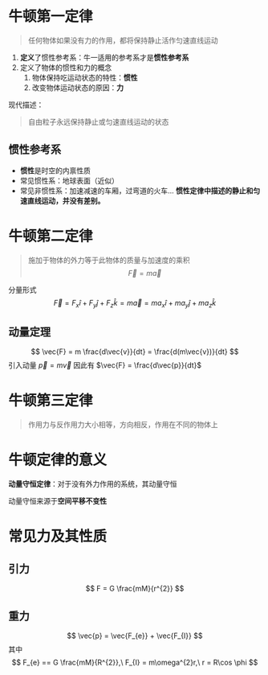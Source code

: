 # 牛顿第一定律
> 任何物体如果没有力的作用，都将保持静止活作匀速直线运动

1. **定义**了惯性参考系：牛一适用的参考系才是**惯性参考系**
2. 定义了物体的惯性和力的概念
	1. 物体保持吃运动状态的特性：**惯性**
	2. 改变物体运动状态的原因：**力**

现代描述：
> 自由粒子永远保持静止或匀速直线运动的状态

## 惯性参考系
- **惯性**是时空的内禀性质
- 常见惯性系：地球表面（近似）
- 常见非惯性系：加速减速的车厢，过弯道的火车...
**惯性定律中描述的静止和匀速直线运动，并没有差别。**

# 牛顿第二定律
> 施加于物体的外力等于此物体的质量与加速度的乘积
$$
\vec{F} = m \vec{a}
$$

分量形式
$$
\vec{F} = F_{x}\hat{i} + F_{y}\hat{j} + F_{z}\hat{k}
= m\vec{a} = ma_{x}\hat{i} + ma_{y}\hat{j}+ma_{z}\hat{k}
$$

## 动量定理
$$
\vec{F} = m \frac{d\vec{v}}{dt} = \frac{d(m\vec{v})}{dt}
$$
引入动量 $\vec{p} = m\vec{v}$
因此有 $\vec{F} = \frac{d\vec{p}}{dt}$

# 牛顿第三定律
> 作用力与反作用力大小相等，方向相反，作用在不同的物体上

# 牛顿定律的意义
**动量守恒定律**：对于没有外力作用的系统，其动量守恒

动量守恒来源于**空间平移不变性**

# 常见力及其性质
## 引力
$$
F = G \frac{mM}{r^{2}}
$$

## 重力
$$
\vec{p} = \vec{F_{e}} + \vec{F_{I}}
$$
其中
$$
F_{e} == G \frac{mM}{R^{2}},\ F_{I} = m\omega^{2}r,\ r = R\cos \phi
$$